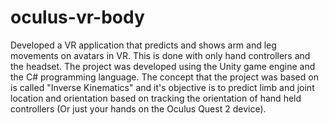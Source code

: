 # oculus-vr-body
Developed a VR application that predicts and shows arm and leg movements on avatars in VR. This is done with only hand controllers and the headset. The project was developed using the Unity game engine and the C# programming language. The concept that the project was based on is called "Inverse Kinematics" and it's objective is to predict limb and joint location and orientation based on tracking the orientation of hand held controllers (Or just your hands on the Oculus Quest 2 device).
